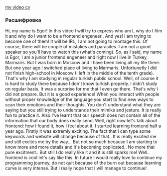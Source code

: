 [my video cv](https://youtu.be/fpcR4L5TGt4)

### Расшифровка

Hi, my name is Egor! In this video I will try to express who am I, why do I film it and why do I want to be a frontend engeneer.. And yes! I am trying to become one of them! It will be IRL, I am not going to montage this. Of course, there will be couple of mistakes and parasites. I am not a good speaker so you'll have to watch this (what's coming).
So, as I said, my name is Egor, I am a junior frontend engeneer and right now I live in Turkey, Marmaris. But I was born in Moscow and I have been living all my life there. But one year ago I switched place of living to Marmaris. Unfortunetly I did not finish high-school in Moscow (I left in the middle of the tenth grade). That's why I am studying in regular turkish public school. Well, of course it is hard to study there because I don't know turkish properly. I didn't study on regular basis. It was a surprise for me that I even go there. That's why I did not prepare. But it is a good experience! When you interact with people without proper knowledge of the language you start to find new ways to scan their emotions and their thoughts. You don't understand what they are saying but you still trying to understands their mimiks and jesture. It is really fun to practice it. Also I've learnt that our speech does not contain all of the information that our body does really send.
Well, right now let's talk about frontend: how I found it, how I feel about it. I started learning frontend half a year ago. Firstly it was extremly exciting. The fact that I can type some keywords and website will change because of that.. It is really excited me and still excites me by the way... But not so much because I am starting to know more and more details and it's becoming coplicated.. No more that pure excitment.. But still I do really like it and it is still sparks me! Well.. frontend is cool let's say like this.
In future I would really love to continue my programming journey, do not quit because of the burn out because learning curve is very intense. But I really hope that I will manage to continue!
